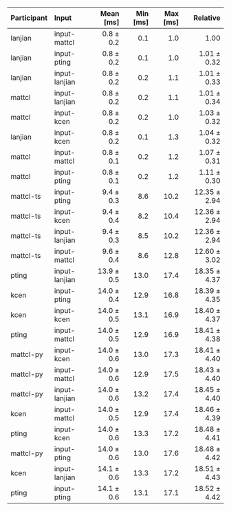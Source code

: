 | Participant | Input | Mean [ms] | Min [ms] | Max [ms] | Relative |
|:---|:---|---:|---:|---:|---:|
| lanjian | input-mattcl | 0.8 ± 0.2 | 0.1 | 1.0 | 1.00 |
| lanjian | input-pting | 0.8 ± 0.2 | 0.1 | 1.0 | 1.01 ± 0.32 |
| lanjian | input-lanjian | 0.8 ± 0.2 | 0.2 | 1.1 | 1.01 ± 0.33 |
| mattcl | input-lanjian | 0.8 ± 0.2 | 0.2 | 1.1 | 1.01 ± 0.34 |
| mattcl | input-kcen | 0.8 ± 0.2 | 0.2 | 1.0 | 1.03 ± 0.32 |
| lanjian | input-kcen | 0.8 ± 0.2 | 0.1 | 1.3 | 1.04 ± 0.32 |
| mattcl | input-mattcl | 0.8 ± 0.1 | 0.2 | 1.2 | 1.07 ± 0.31 |
| mattcl | input-pting | 0.8 ± 0.1 | 0.2 | 1.2 | 1.11 ± 0.30 |
| mattcl-ts | input-pting | 9.4 ± 0.3 | 8.6 | 10.2 | 12.35 ± 2.94 |
| mattcl-ts | input-kcen | 9.4 ± 0.4 | 8.2 | 10.4 | 12.36 ± 2.94 |
| mattcl-ts | input-lanjian | 9.4 ± 0.3 | 8.5 | 10.2 | 12.36 ± 2.94 |
| mattcl-ts | input-mattcl | 9.6 ± 0.4 | 8.6 | 12.8 | 12.60 ± 3.02 |
| pting | input-lanjian | 13.9 ± 0.5 | 13.0 | 17.4 | 18.35 ± 4.37 |
| kcen | input-pting | 14.0 ± 0.4 | 12.9 | 16.8 | 18.39 ± 4.35 |
| kcen | input-kcen | 14.0 ± 0.5 | 13.1 | 16.9 | 18.40 ± 4.37 |
| pting | input-mattcl | 14.0 ± 0.5 | 12.9 | 16.9 | 18.41 ± 4.38 |
| mattcl-py | input-kcen | 14.0 ± 0.6 | 13.0 | 17.3 | 18.41 ± 4.40 |
| mattcl-py | input-mattcl | 14.0 ± 0.6 | 12.9 | 17.5 | 18.43 ± 4.40 |
| mattcl-py | input-lanjian | 14.0 ± 0.6 | 13.2 | 17.4 | 18.45 ± 4.40 |
| kcen | input-mattcl | 14.0 ± 0.5 | 12.9 | 17.4 | 18.46 ± 4.39 |
| pting | input-kcen | 14.0 ± 0.6 | 13.3 | 17.2 | 18.48 ± 4.41 |
| mattcl-py | input-pting | 14.0 ± 0.6 | 13.0 | 17.6 | 18.48 ± 4.42 |
| kcen | input-lanjian | 14.1 ± 0.6 | 13.3 | 17.2 | 18.51 ± 4.43 |
| pting | input-pting | 14.1 ± 0.6 | 13.1 | 17.1 | 18.52 ± 4.42 |

